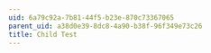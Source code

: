 ```yaml
---
uid: 6a79c92a-7b81-44f5-b23e-870c73367065
parent_uid: a38d0e39-8dc8-4a90-b38f-96f349e73c26
title: Child Test
---
```

